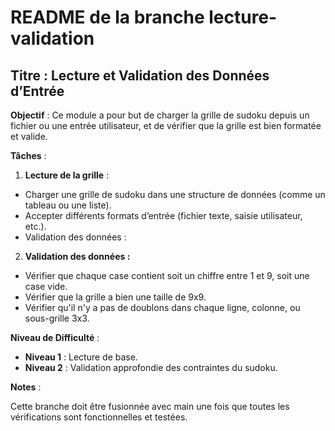 # **README de la branche lecture-validation**

## Titre : Lecture et Validation des Données d’Entrée

**Objectif** : Ce module a pour but de charger la grille de sudoku depuis un fichier ou une entrée utilisateur, et de vérifier que la grille est bien formatée et valide.

**Tâches** :

1. **Lecture de la grille** :

- Charger une grille de sudoku dans une structure de données (comme un tableau ou une liste).
- Accepter différents formats d’entrée (fichier texte, saisie utilisateur, etc.).
- Validation des données :

2. **Validation des données :**

- Vérifier que chaque case contient soit un chiffre entre 1 et 9, soit une case vide.
- Vérifier que la grille a bien une taille de 9x9.
- Vérifier qu'il n'y a pas de doublons dans chaque ligne, colonne, ou sous-grille 3x3.

**Niveau de Difficulté** :

- **Niveau 1** : Lecture de base.
- **Niveau 2** : Validation approfondie des contraintes du sudoku.

**Notes** :

Cette branche doit être fusionnée avec main une fois que toutes les vérifications sont fonctionnelles et testées.
